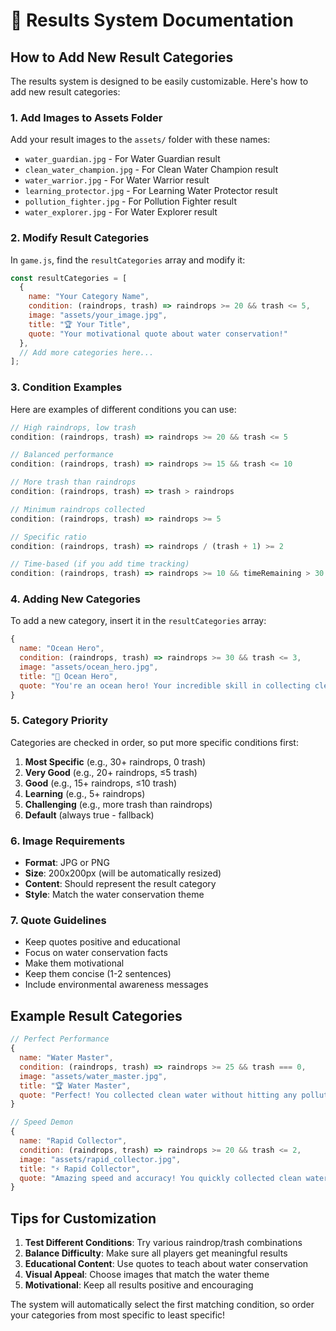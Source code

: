 # 🎯 Results System Documentation

## How to Add New Result Categories

The results system is designed to be easily customizable. Here's how to add new result categories:

### 1. Add Images to Assets Folder

Add your result images to the `assets/` folder with these names:
- `water_guardian.jpg` - For Water Guardian result
- `clean_water_champion.jpg` - For Clean Water Champion result  
- `water_warrior.jpg` - For Water Warrior result
- `learning_protector.jpg` - For Learning Water Protector result
- `pollution_fighter.jpg` - For Pollution Fighter result
- `water_explorer.jpg` - For Water Explorer result

### 2. Modify Result Categories

In `game.js`, find the `resultCategories` array and modify it:

```javascript
const resultCategories = [
  {
    name: "Your Category Name",
    condition: (raindrops, trash) => raindrops >= 20 && trash <= 5,
    image: "assets/your_image.jpg",
    title: "🏆 Your Title",
    quote: "Your motivational quote about water conservation!"
  },
  // Add more categories here...
];
```

### 3. Condition Examples

Here are examples of different conditions you can use:

```javascript
// High raindrops, low trash
condition: (raindrops, trash) => raindrops >= 20 && trash <= 5

// Balanced performance
condition: (raindrops, trash) => raindrops >= 15 && trash <= 10

// More trash than raindrops
condition: (raindrops, trash) => trash > raindrops

// Minimum raindrops collected
condition: (raindrops, trash) => raindrops >= 5

// Specific ratio
condition: (raindrops, trash) => raindrops / (trash + 1) >= 2

// Time-based (if you add time tracking)
condition: (raindrops, trash) => raindrops >= 10 && timeRemaining > 30
```

### 4. Adding New Categories

To add a new category, insert it in the `resultCategories` array:

```javascript
{
  name: "Ocean Hero",
  condition: (raindrops, trash) => raindrops >= 30 && trash <= 3,
  image: "assets/ocean_hero.jpg",
  title: "🌊 Ocean Hero",
  quote: "You're an ocean hero! Your incredible skill in collecting clean water while avoiding pollution shows you're a true environmental champion."
}
```

### 5. Category Priority

Categories are checked in order, so put more specific conditions first:

1. **Most Specific** (e.g., 30+ raindrops, 0 trash)
2. **Very Good** (e.g., 20+ raindrops, ≤5 trash)  
3. **Good** (e.g., 15+ raindrops, ≤10 trash)
4. **Learning** (e.g., 5+ raindrops)
5. **Challenging** (e.g., more trash than raindrops)
6. **Default** (always true - fallback)

### 6. Image Requirements

- **Format**: JPG or PNG
- **Size**: 200x200px (will be automatically resized)
- **Content**: Should represent the result category
- **Style**: Match the water conservation theme

### 7. Quote Guidelines

- Keep quotes positive and educational
- Focus on water conservation facts
- Make them motivational
- Keep them concise (1-2 sentences)
- Include environmental awareness messages

## Example Result Categories

```javascript
// Perfect Performance
{
  name: "Water Master",
  condition: (raindrops, trash) => raindrops >= 25 && trash === 0,
  image: "assets/water_master.jpg",
  title: "🏆 Water Master",
  quote: "Perfect! You collected clean water without hitting any pollution. You're a true water conservation master!"
}

// Speed Demon
{
  name: "Rapid Collector", 
  condition: (raindrops, trash) => raindrops >= 20 && trash <= 2,
  image: "assets/rapid_collector.jpg",
  title: "⚡ Rapid Collector",
  quote: "Amazing speed and accuracy! You quickly collected clean water while avoiding pollution. Speed and precision make a great water protector!"
}
```

## Tips for Customization

1. **Test Different Conditions**: Try various raindrop/trash combinations
2. **Balance Difficulty**: Make sure all players get meaningful results
3. **Educational Content**: Use quotes to teach about water conservation
4. **Visual Appeal**: Choose images that match the water theme
5. **Motivational**: Keep all results positive and encouraging

The system will automatically select the first matching condition, so order your categories from most specific to least specific!
